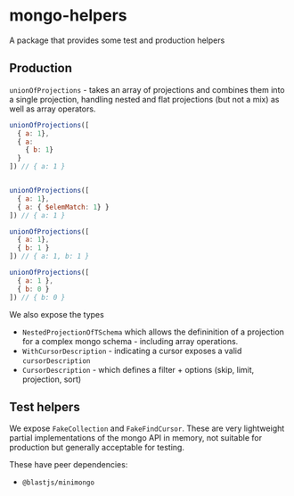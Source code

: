# mongo-helpers

A package that provides some test and production helpers

## Production
`unionOfProjections` - takes an array of projections and combines them into a single projection, handling nested and flat projections (but not a mix) as well as array operators.

```javascript
unionOfProjections([
  { a: 1},
  { a:
    { b: 1}
  }
]) // { a: 1 }


unionOfProjections([
  { a: 1},
  { a: { $elemMatch: 1} }
]) // { a: 1 }

unionOfProjections([
  { a: 1},
  { b: 1 }
]) // { a: 1, b: 1 }

unionOfProjections([
  { a: 1 },
  { b: 0 }
]) // { b: 0 }
```

We also expose the types
-  `NestedProjectionOfTSchema` which allows the defininition of a projection for a complex mongo schema - including array operations.
- `WithCursorDescription` - indicating a cursor exposes a valid `cursorDescription`
- `CursorDescription` - which defines a filter + options (skip, limit, projection, sort)

## Test helpers
We expose `FakeCollection` and `FakeFindCursor`. These are very lightweight partial implementations of the mongo API in memory, not suitable for production but generally acceptable for testing.

These have peer dependencies:
- `@blastjs/minimongo`
